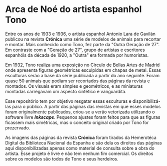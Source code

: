 # Arca de Noé do artista espanhol Tono

Entre os anos de 1933 e 1936, o artista espanhol Antonio Lara de Gavilán publicou na revista **Crónica** uma série de modelos de animais para recortar e montar. Mais conhecido como Tono, fez parte da "Outra Geração de 27". Em contraste com a "Geração de 27", grupo de artistas e escritores espanhóis da década de 1920, a "Outra" era formada por humoristas.

Em 1932, Tono realiza uma exposição no Circulo de Bellas Artes de Madrid onde apresenta figuras geométricas esculpidas em chapas de metal. Essas esculturas serão a base da série publicada a partir do ano seguinte. Foram quase 50 animais que podiam ser recortados das páginas da revista e montados. Os visuais eram simples e geométricos, e as miniaturas montadas carregavam um aspecto sintético e vanguardita.

Esse repositório tem por objetivo resgatar essas esculturas e disponibilizá-las para o público. A partir das páginas das revistas em que esses modelos foram originalmente publicados, criou-se a verão vetorizada utilizando o software livre ***Inkscape***. Pequenos ajustes foram feitos para que as figuras ficassem mais simétricas, mas o conceito original criado por Tono for prezervado.

As imagens das páginas da revista **Crónica** foram tirados da Hemerotéca Digital da Biblioteca Nacional da Espanha e são dela os direitos das páginas aqui disponibilizadas apenas como material de consulta sobre a obra do artista. Esse projeto é livre e não tem nenhum fim comercial. Os direitos sobre os modelos são todos de Tono e seus herdeiros.
